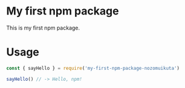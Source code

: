 # My first npm package

This is my first npm package.

# Usage

```javascript
const { sayHello } = require('my-first-npm-package-nozomuikuta')

sayHello() // -> Hello, npm!
```
